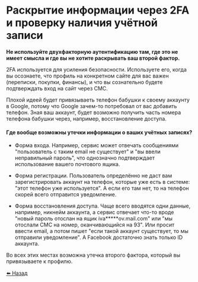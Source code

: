 # Раскрытие информации через 2FA и проверку наличия учётной записи

**Не используйте двухфакторную аутентификацию там, где это не имеет смысла и где вы не хотите раскрывать ваш второй фактор.**

2FA используется для усиления безопасности. Используете его, когда вы осознаете, что профиль на конкретном сайте для вас важен (переписки, покупки, финансы), и что вы сознательно будете подтверждать вход на сайт через СМС.

Плохой идеей будет привязываеть телефон бабушки к своему аккаунту в Google, потому что Google зачем-то потребовал от вас добавить телефон. Зная ваш аккаунт, будет возможно получить часть номера телефона бабушки через, например, восстановление доступа.

#### Где вообще возможны утечки информации о ваших учётных записях?

* Форма входа. Например, сервис может отвечать сообщениями "пользователь с таким email не существует" и "вы ввели неправильный пароль", что однозначно 
подтверждает использование вашего почтового ящика.

* Форма регистрации. Пользователь определённо не даст вам зарегистрировать аккаунт на телефон, которые уже есть в системе: "этот телефон уже используется". А если его там нет, то на телефон скорей всего отправится уведомление.

* Форма восстановления доступа. Чаще всего вводятся одни данные, например, никнейм аккаунта, а сервис отвечает что-то вроде "новый пароль отослан на ящик iva*****ov.mail.com" или "мы отослали СМС на номер, оканчивающийся на 93". Или просит ввести email, а потом пишет "если такой аккаунт существует, то мы отправили уведомление". А Facebook достаточно знать только ID аккаунта.

Во всех этих местах возможна утечка второго фактора, который вы привязываете к профилю.

[⬅️ Назад](./telegram.md)
